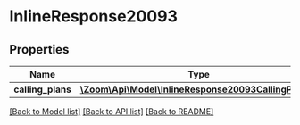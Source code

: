 # InlineResponse20093

## Properties
Name | Type | Description | Notes
------------ | ------------- | ------------- | -------------
**calling_plans** | [**\Zoom\Api\Model\InlineResponse20093CallingPlans[]**](InlineResponse20093CallingPlans.md) |  | [optional] 

[[Back to Model list]](../README.md#documentation-for-models) [[Back to API list]](../README.md#documentation-for-api-endpoints) [[Back to README]](../README.md)


